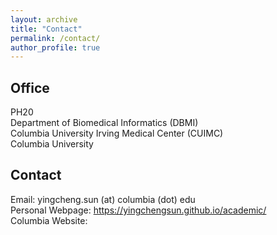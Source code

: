 ```yaml
---
layout: archive
title: "Contact"
permalink: /contact/
author_profile: true
---    
```



## Office
  PH20    
  Department of Biomedical Informatics (DBMI)  
  Columbia University Irving Medical Center (CUIMC)    
  Columbia University 
  
## Contact
Email: yingcheng.sun (at) columbia (dot) edu    
Personal Webpage: https://yingchengsun.github.io/academic/    
Columbia Website:  

